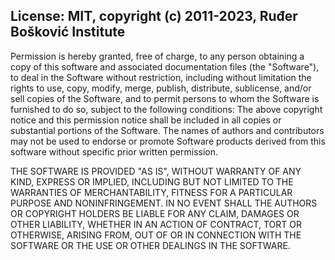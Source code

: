 ﻿## License: MIT, copyright (c) 2011-2023, Ruđer Bošković Institute
<p>Permission is hereby granted, free of charge, to any person obtaining a copy of this software 
and associated documentation files (the "Software"), to deal in the Software without restriction, 
including without limitation the rights to use, copy, modify, merge, publish, distribute, sublicense, 
and/or sell copies of the Software, and to permit persons to whom the Software is furnished to do so, 
subject to the following conditions: 
The above copyright notice and this permission notice shall be included in all copies or substantial portions of the Software.
The names of authors and contributors may not be used to endorse or promote Software products derived from this software 
without specific prior written permission.</p>
<p>THE SOFTWARE IS PROVIDED "AS IS", WITHOUT WARRANTY OF ANY KIND, EXPRESS OR IMPLIED, 
INCLUDING BUT NOT LIMITED TO THE WARRANTIES OF MERCHANTABILITY, 
FITNESS FOR A PARTICULAR PURPOSE AND NONINFRINGEMENT. 
IN NO EVENT SHALL THE AUTHORS OR COPYRIGHT HOLDERS BE LIABLE FOR ANY CLAIM, 
DAMAGES OR OTHER LIABILITY, WHETHER IN AN ACTION OF CONTRACT, TORT OR OTHERWISE, 
ARISING FROM, OUT OF OR IN CONNECTION WITH THE SOFTWARE OR THE USE OR OTHER DEALINGS IN THE SOFTWARE.</p>
